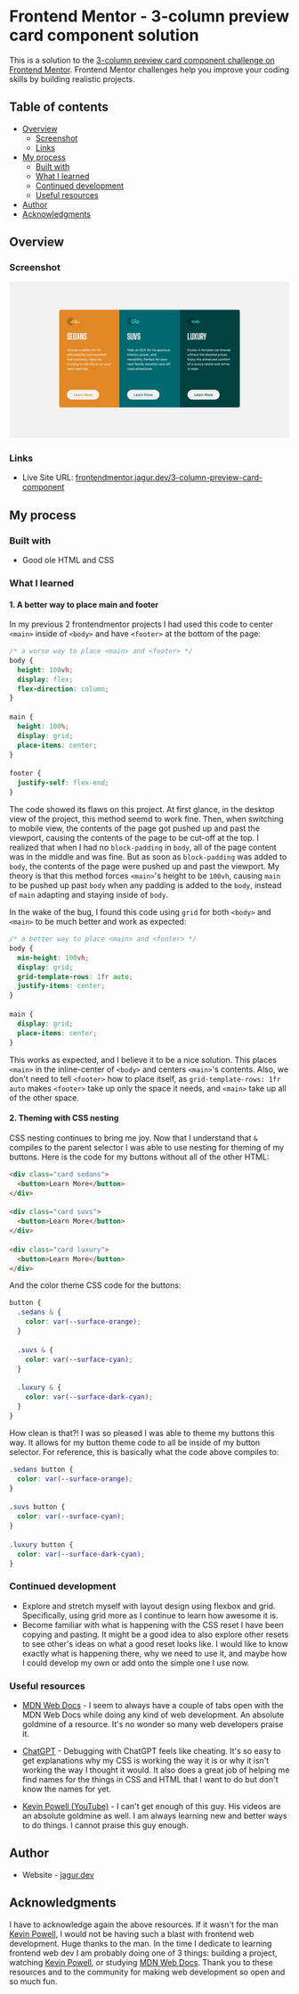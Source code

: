 # Frontend Mentor - 3-column preview card component solution

This is a solution to the [3-column preview card component challenge on Frontend Mentor](https://www.frontendmentor.io/challenges/3column-preview-card-component-pH92eAR2-). Frontend Mentor challenges help you improve your coding skills by building realistic projects. 

## Table of contents

- [Overview](#overview)
  - [Screenshot](#screenshot)
  - [Links](#links)
- [My process](#my-process)
  - [Built with](#built-with)
  - [What I learned](#what-i-learned)
  - [Continued development](#continued-development)
  - [Useful resources](#useful-resources)
- [Author](#author)
- [Acknowledgments](#acknowledgments)

## Overview

### Screenshot

![](./screenshot.jpg)

### Links

- Live Site URL: [frontendmentor.jagur.dev/3-column-preview-card-component](https://frontendmentor.jagur.dev/3-column-preview-card-component)

## My process

### Built with

- Good ole HTML and CSS

### What I learned

#### 1. A better way to place main and footer
In my previous 2 frontendmentor projects I had used this code to center `<main>` inside of `<body>` and have `<footer>` at the bottom of the page:
```css
/* a worse way to place <main> and <footer> */
body {
  height: 100vh;
  display: flex;
  flex-direction: column;
}

main {
  height: 100%;
  display: grid;
  place-items: center;
}

footer {
  justify-self: flex-end;
}
```
The code showed its flaws on this project. At first glance, in the desktop view of the project, this method seemd to work fine. Then, when switching to mobile view, the contents of the page got pushed up and past the viewport, causing the contents of the page to be cut-off at the top. I realized that when I had no `block-padding` in `body`, all of the page content was in the middle and was fine. But as soon as `block-padding` was added to `body`, the contents of the page were pushed up and past the viewport. My theory is that this method forces `<main>`'s height to be `100vh`, causing `main` to be pushed up past `body` when any padding is added to the `body`, instead of `main` adapting and staying inside of `body`.

In the wake of the bug, I found this code using `grid` for both `<body>` and `<main>` to be much better and work as expected:
```css
/* a better way to place <main> and <footer> */
body {
  min-height: 100vh;
  display: grid;
  grid-template-rows: 1fr auto;
  justify-items: center;
}

main {
  display: grid;
  place-items: center;
}
```
This works as expected, and I believe it to be a nice solution. This places `<main>` in the inline-center of `<body>` and centers `<main>`'s contents. Also, we don't need to tell `<footer>` how to place itself, as `grid-template-rows: 1fr auto` makes `<footer>` take up only the space it needs, and `<main>` take up all of the other space.

#### 2. Theming with CSS nesting
CSS nesting continues to bring me joy. Now that I understand that `&` compiles to the parent selector I was able to use nesting for theming of my buttons. Here is the code for my buttons without all of the other HTML:
```html
<div class="card sedans">
  <button>Learn More</button>
</div>

<div class="card suvs">
  <button>Learn More</button>
</div>

<div class="card luxury">
  <button>Learn More</button>
</div>
```
And the color theme CSS code for the buttons:
```css
button {
  .sedans & {
    color: var(--surface-orange);
  }

  .suvs & {
    color: var(--surface-cyan);
  }

  .luxury & {
    color: var(--surface-dark-cyan);
  }
}
```
How clean is that?! I was so pleased I was able to theme my buttons this way. It allows for my button theme code to all be inside of my button selector. For reference, this is basically what the code above compiles to:
```css
.sedans button {
  color: var(--surface-orange);
}

.suvs button {
  color: var(--surface-cyan);
}

.luxury button {
  color: var(--surface-dark-cyan);
}
```

### Continued development

- Explore and stretch myself with layout design using flexbox and grid. Specifically, using grid more as I continue to learn how awesome it is. 
- Become familiar with what is happening with the CSS reset I have been copying and pasting. It might be a good idea to also explore other resets to see other's ideas on what a good reset looks like. I would like to know exactly what is happening there, why we need to use it, and maybe how I could develop my own or add onto the simple one I use now.

### Useful resources

- [MDN Web Docs](https://developer.mozilla.org/en-US/) - I seem to always have a couple of tabs open with the MDN Web Docs while doing any kind of web development. An absolute goldmine of a resource. It's no wonder so many web developers praise it.

- [ChatGPT](http://chat.openai.com) - Debugging with ChatGPT feels like cheating. It's so easy to get explanations why my CSS is working the way it is or why it isn't working the way I thought it would. It also does a great job of helping me find names for the things in CSS and HTML that I want to do but don't know the names for yet.

- [Kevin Powell (YouTube)](https://www.youtube.com/@KevinPowell) - I can't get enough of this guy. His videos are an absolute goldmine as well. I am always learning new and better ways to do things. I cannot praise this guy enough.

## Author

- Website - [jagur.dev](https://jagur.dev)

## Acknowledgments

I have to acknowledge again the above resources. If it wasn't for the man [Kevin Powell](https://www.youtube.com/@KevinPowell), I would not be having such a blast with frontend web development. Huge thanks to the man. In the time I dedicate to learning frontend web dev I am probably doing one of 3 things: building a project, watching [Kevin Powell](https://www.youtube.com/@KevinPowell), or studying [MDN Web Docs](https://developer.mozilla.org/en-US/). Thank you to these resources and to the community for making web development so open and so much fun.
